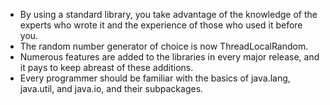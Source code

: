 * By using a standard library, you take advantage of the knowledge of the experts who wrote it and the experience of those who used it before you.
* The random number generator of choice is now ThreadLocalRandom.
* Numerous features are added to the libraries in every major release, and it pays to keep abreast of these additions. 
* Every programmer should be familiar with the basics of java.lang, java.util, and java.io, and their subpackages. 
